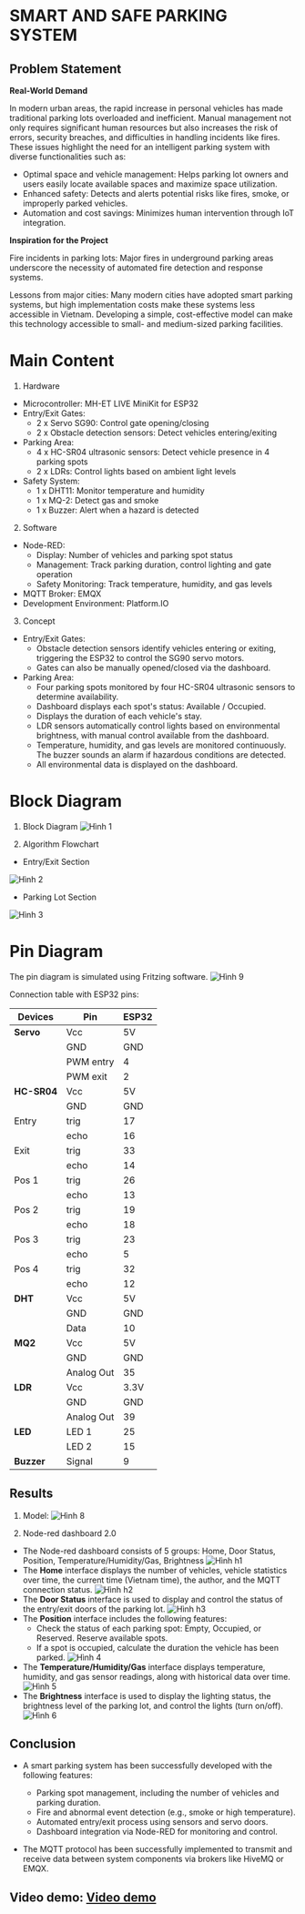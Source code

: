 # SMART AND SAFE PARKING SYSTEM

## Problem Statement
__Real-World Demand__

In modern urban areas, the rapid increase in personal vehicles has made traditional parking lots overloaded and inefficient. Manual management not only requires significant human resources but also increases the risk of errors, security breaches, and difficulties in handling incidents like fires. These issues highlight the need for an intelligent parking system with diverse functionalities such as:
- Optimal space and vehicle management: Helps parking lot owners and users easily locate available spaces and maximize space utilization.
- Enhanced safety: Detects and alerts potential risks like fires, smoke, or improperly parked vehicles.
- Automation and cost savings: Minimizes human intervention through IoT integration.

__Inspiration for the Project__

Fire incidents in parking lots: Major fires in underground parking areas underscore the necessity of automated fire detection and response systems.

Lessons from major cities: Many modern cities have adopted smart parking systems, but high implementation costs make these systems less accessible in Vietnam. Developing a simple, cost-effective model can make this technology accessible to small- and medium-sized parking facilities.

# Main Content

1. Hardware
- Microcontroller: MH-ET LIVE MiniKit for ESP32
- Entry/Exit Gates:
    + 2 x Servo SG90: Control gate opening/closing
    + 2 x Obstacle detection sensors: Detect vehicles entering/exiting
- Parking Area:
    + 4 x HC-SR04 ultrasonic sensors: Detect vehicle presence in 4 parking spots
    + 2 x LDRs: Control lights based on ambient light levels
- Safety System:
    + 1 x DHT11: Monitor temperature and humidity
    + 1 x MQ-2: Detect gas and smoke
    + 1 x Buzzer: Alert when a hazard is detected

2. Software
- Node-RED:
    + Display: Number of vehicles and parking spot status
    + Management: Track parking duration, control lighting and gate operation
    + Safety Monitoring: Track temperature, humidity, and gas levels
- MQTT Broker: EMQX
- Development Environment: Platform.IO
3. Concept
- Entry/Exit Gates:
    + Obstacle detection sensors identify vehicles entering or exiting, triggering the ESP32 to control the SG90 servo motors.
    + Gates can also be manually opened/closed via the dashboard.
- Parking Area:
    + Four parking spots monitored by four HC-SR04 ultrasonic sensors to determine availability.
    + Dashboard displays each spot's status: Available / Occupied.
    + Displays the duration of each vehicle's stay.
    + LDR sensors automatically control lights based on environmental brightness, with manual control available from the dashboard.
    + Temperature, humidity, and gas levels are monitored continuously. The buzzer sounds an alarm if hazardous conditions are detected.
    + All environmental data is displayed on the dashboard.

# Block Diagram
1. Block Diagram
![Hình 1](./images/3.png)

2. Algorithm Flowchart
- Entry/Exit Section

![Hình 2](./images/1.png)

- Parking Lot Section

![Hình 3](./images/2.png)

# Pin Diagram
The pin diagram is simulated using Fritzing software.
![Hình 9](./images/9.png)

Connection table with ESP32 pins:

| Devices    |  Pin          | ESP32         |
|------------|---------------|---------------|
| **Servo**  | Vcc           | 5V            |
|            | GND           | GND           |
|            | PWM entry     | 4             |
|            | PWM exit      | 2             |
| **HC-SR04**| Vcc           | 5V            |
|            | GND           | GND           |
| Entry      | trig          | 17            |
|            | echo          | 16            |
| Exit       | trig          | 33            |
|            | echo          | 14            |
| Pos 1      | trig          | 26            |
|            | echo          | 13            |
| Pos 2      | trig          | 19            |
|            | echo          | 18            |
| Pos 3      | trig          | 23            |
|            | echo          | 5             |
| Pos 4      | trig          | 32            |
|            | echo          | 12            |
| **DHT**    | Vcc           | 5V            |
|            | GND           | GND           |
|            | Data          | 10            |
|   **MQ2**  | Vcc           | 5V            |
|            | GND           | GND           |
|            | Analog Out    | 35            |
|**LDR**     | Vcc           | 3.3V          |
|            | GND           | GND           |
|            | Analog Out    | 39            |
| **LED**    | LED 1         | 25            |
|            | LED 2         | 15            |
| **Buzzer** | Signal        | 9             |

## Results
1. Model:
![Hình 8](./images/8.png)

2. Node-red dashboard 2.0
- The Node-red dashboard consists of 5 groups: Home, Door Status, Position, Temperature/Humidity/Gas, Brightness
![Hình h1](./images/h1.png)
- The **Home** interface displays the number of vehicles, vehicle statistics over time, the current time (Vietnam time), the author, and the MQTT connection status.
![Hình h2](./images/h2.png)
- The **Door Status** interface is used to display and control the status of the entry/exit doors of the parking lot.
![Hình h3](./images/h3.png)
- The **Position** interface includes the following features:
    + Check the status of each parking spot: Empty, Occupied, or Reserved.
Reserve available spots.
    + If a spot is occupied, calculate the duration the vehicle has been parked.
![Hình 4](./images/4.png)
- The **Temperature/Humidity/Gas** interface displays temperature, humidity, and gas sensor readings, along with historical data over time.
![Hình 5](./images/5.png)
- The **Brightness** interface is used to display the lighting status, the brightness level of the parking lot, and control the lights (turn on/off).
![Hình 6](./images/6.png)

## Conclusion
- A smart parking system has been successfully developed with the following features:

    + Parking spot management, including the number of vehicles and parking duration.
    + Fire and abnormal event detection (e.g., smoke or high temperature).
    + Automated entry/exit process using sensors and servo doors.
    + Dashboard integration via Node-RED for monitoring and control.

- The MQTT protocol has been successfully implemented to transmit and receive data between system components via brokers like HiveMQ or EMQX.

## Video demo: [Video demo](https://www.youtube.com/watch?v=NGZ4Gfc5JMc)
